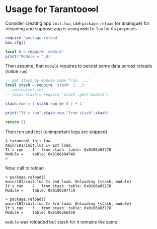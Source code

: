 # Usage for Tarantoo∞l

Consider creating app `init.lua`, use `package.reload` (or analogue) for reloading and suppose app is using `module.lua` for its purposes

```lua
require 'package.reload'
box.cfg{}

local m = require 'module'
print("Module = ",m)

```

Then assume, that `module` requires to persist some data across reloads (value `run`)

```lua
-- get stash by module name from `...'
local stash = require 'stash' (...)
-- equivalent to:
-- local stash = require 'stash'.get('module')

stash.run = ( stash.run or 0 ) + 1

print("It's run",stash.run,"from stash",stash)

return {}
```

Then run and test (unimportant logs are skipped)

```
$ tarantool init.lua
main/101/init.lua I> 1st load.
It's run    1   from stash  table: 0x0106e83278
Module =    table: 0x0106e84740
>
```

Now, call to reload

```
> package.reload()
main/101/init.lua I> 2nd load. Unloading {stash, module}
It's run    2   from stash  table: 0x0106e83278
Module =    table: 0x0106297fc0

> package.reload()
main/101/init.lua I> 3rd load. Unloading {stash, module}
It's run    3   from stash  table: 0x0106e83278
Module =    table: 0x0106266458
```

`module` was reloaded but stash for it remains the same
